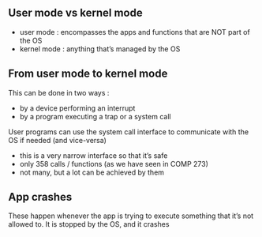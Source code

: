 ## User mode vs kernel mode

- user mode : encompasses the apps and functions that are NOT part of the OS
- kernel mode : anything that’s managed by the OS


## From user mode to kernel mode

This can be done in two ways : 
- by a device performing an interrupt
- by a program executing a trap or a system call

User programs can use the system call interface to communicate with the OS if needed (and vice-versa)
- this is a very narrow interface so that it’s safe
- only 358 calls / functions (as we have seen in COMP 273)
- not many, but a lot can be achieved by them


## App crashes

These happen whenever the app is trying to execute something that it’s not allowed to. It is stopped by the OS, and it crashes